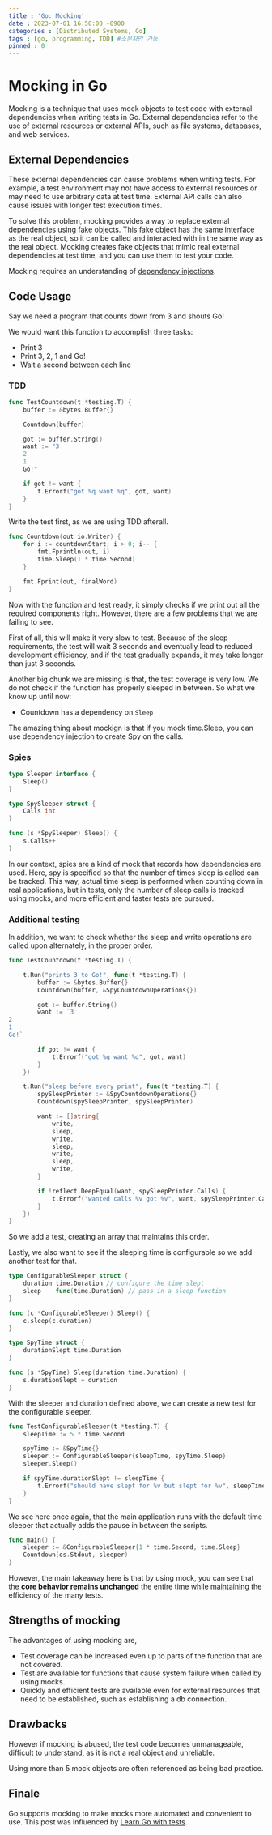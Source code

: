 ```yaml
---
title : 'Go: Mocking'
date : 2023-07-01 16:50:00 +0900
categories : [Distributed Systems, Go]
tags : [go, programming, TDD] #소문자만 가능
pinned : 0
---
```


# Mocking in Go
Mocking is a technique that uses mock objects to test code with external dependencies when writing tests in Go. External dependencies refer to the use of external resources or external APIs, such as file systems, databases, and web services.

## External Dependencies

These external dependencies can cause problems when writing tests. For example, a test environment may not have access to external resources or may need to use arbitrary data at test time. External API calls can also cause issues with longer test execution times.
    
To solve this problem, mocking provides a way to replace external dependencies using fake objects. This fake object has the same interface as the real object, so it can be called and interacted with in the same way as the real object. Mocking creates fake objects that mimic real external dependencies at test time, and you can use them to test your code.


Mocking requires an understanding of [dependency injections](/posts/Dependency-Injection/).

## Code Usage
Say we need a program that counts down from 3 and shouts Go!

We would want this function to accomplish three tasks:
- Print 3
- Print 3, 2, 1 and Go!
- Wait a second between each line

### TDD
```go
func TestCountdown(t *testing.T) {
	buffer := &bytes.Buffer{}

	Countdown(buffer)

	got := buffer.String()
	want := "3
    2
    1
    Go!"

	if got != want {
		t.Errorf("got %q want %q", got, want)
	}
}
```
Write the test first, as we are using TDD afterall.

```go
func Countdown(out io.Writer) {
	for i := countdownStart; i > 0; i-- {
		fmt.Fprintln(out, i)
		time.Sleep(1 * time.Second)
	}

	fmt.Fprint(out, finalWord)
}
```

Now with the function and test ready, it simply checks if we print out all the required components right. However, there are a few problems that we are failing to see.

First of all, this will make it very slow to test. Because of the sleep requirements, the test will wait 3 seconds and eventually lead to reduced development efficiency, and if the test gradually expands, it may take longer than just 3 seconds.

Another big chunk we are missing is that, the test coverage is very low. We do not check if the function has properly sleeped in between. So what we know up until now:

- Countdown has a dependency on `Sleep`

The amazing thing about mockign is that if you mock time.Sleep, you can use dependency injection to create Spy on the calls.

### Spies

```go
type Sleeper interface {
	Sleep()
}

type SpySleeper struct {
	Calls int
}

func (s *SpySleeper) Sleep() {
	s.Calls++
}
```
In our context, spies are a kind of mock that records how dependencies are used. Here, spy is specified so that the number of times sleep is called can be tracked. This way, actual time sleep is performed when counting down in real applications, but in tests, only the number of sleep calls is tracked using mocks, and more efficient and faster tests are pursued.

### Additional testing
In addition, we want to check whether the sleep and write operations are called upon alternately, in the proper order.

```go
func TestCountdown(t *testing.T) {

	t.Run("prints 3 to Go!", func(t *testing.T) {
		buffer := &bytes.Buffer{}
		Countdown(buffer, &SpyCountdownOperations{})

		got := buffer.String()
		want := `3
2
1
Go!`

		if got != want {
			t.Errorf("got %q want %q", got, want)
		}
	})

	t.Run("sleep before every print", func(t *testing.T) {
		spySleepPrinter := &SpyCountdownOperations{}
		Countdown(spySleepPrinter, spySleepPrinter)

		want := []string{
			write,
			sleep,
			write,
			sleep,
			write,
			sleep,
			write,
		}

		if !reflect.DeepEqual(want, spySleepPrinter.Calls) {
			t.Errorf("wanted calls %v got %v", want, spySleepPrinter.Calls)
		}
	})
}
```

So we add a test, creating an array that maintains this order.

Lastly, we also want to see if the sleeping time is configurable so we add another test for that.

```go
type ConfigurableSleeper struct {
	duration time.Duration // configure the time slept
	sleep    func(time.Duration) // pass in a sleep function
}

func (c *ConfigurableSleeper) Sleep() {
	c.sleep(c.duration)
}

type SpyTime struct {
	durationSlept time.Duration
}

func (s *SpyTime) Sleep(duration time.Duration) {
	s.durationSlept = duration
}
```

With the sleeper and duration defined above, we can create a new test for the configurable sleeper.

```go
func TestConfigurableSleeper(t *testing.T) {
	sleepTime := 5 * time.Second

	spyTime := &SpyTime{}
	sleeper := ConfigurableSleeper{sleepTime, spyTime.Sleep}
	sleeper.Sleep()

	if spyTime.durationSlept != sleepTime {
		t.Errorf("should have slept for %v but slept for %v", sleepTime, spyTime.durationSlept)
	}
}
```


We see here once again, that the main application runs with the default time sleeper that actually adds the pause in between the scripts.

```go
func main() {
	sleeper := &ConfigurableSleeper{1 * time.Second, time.Sleep}
	Countdown(os.Stdout, sleeper)
}
```

However, the main takeaway here is that by using mock, you can see that the <b>core behavior remains unchanged</b> the entire time while maintaining the efficiency of the many tests.

## Strengths of mocking
The advantages of using mocking are,
- Test coverage can be increased even up to parts of the function that are not covered.
- Test are available for functions that cause system failure when called by using mocks.
- Quickly and efficient tests are available even for external resources that need to be established, such as establishing a db connection.

## Drawbacks
However if mocking is abused, the test code becomes unmanageable, difficult to understand, as it is not a real object and unreliable.

Using more than 5 mock objects are often referenced as being bad practice. 

## Finale
Go supports mocking to make mocks more automated and convenient to use.
This post was influenced by [Learn Go with tests](https://quii.gitbook.io/learn-go-with-tests).